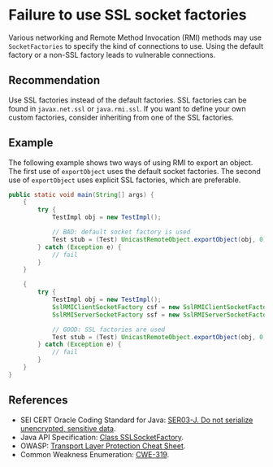 # Failure to use SSL socket factories
Various networking and Remote Method Invocation (RMI) methods may use `SocketFactories` to specify the kind of connections to use. Using the default factory or a non-SSL factory leads to vulnerable connections.


## Recommendation
Use SSL factories instead of the default factories. SSL factories can be found in `javax.net.ssl` or `java.rmi.ssl`. If you want to define your own custom factories, consider inheriting from one of the SSL factories.


## Example
The following example shows two ways of using RMI to export an object. The first use of `exportObject` uses the default socket factories. The second use of `exportObject` uses explicit SSL factories, which are preferable.


```java
public static void main(String[] args) {
    {
        try {
            TestImpl obj = new TestImpl();

            // BAD: default socket factory is used
            Test stub = (Test) UnicastRemoteObject.exportObject(obj, 0);
        } catch (Exception e) {
            // fail
        }
    }

    {
        try {
            TestImpl obj = new TestImpl();
            SslRMIClientSocketFactory csf = new SslRMIClientSocketFactory();
            SslRMIServerSocketFactory ssf = new SslRMIServerSocketFactory();

            // GOOD: SSL factories are used
            Test stub = (Test) UnicastRemoteObject.exportObject(obj, 0, csf, ssf);
        } catch (Exception e) {
            // fail
        }
    }
}

```

## References
* SEI CERT Oracle Coding Standard for Java: [SER03-J. Do not serialize unencrypted, sensitive data](https://wiki.sei.cmu.edu/confluence/display/java/SER03-J.+Do+not+serialize+unencrypted+sensitive+data).
* Java API Specification: [ Class SSLSocketFactory](https://docs.oracle.com/en/java/javase/11/docs/api/java.base/javax/net/ssl/SSLSocketFactory.html).
* OWASP: [Transport Layer Protection Cheat Sheet](https://cheatsheetseries.owasp.org/cheatsheets/Transport_Layer_Protection_Cheat_Sheet.html).
* Common Weakness Enumeration: [CWE-319](https://cwe.mitre.org/data/definitions/319.html).
